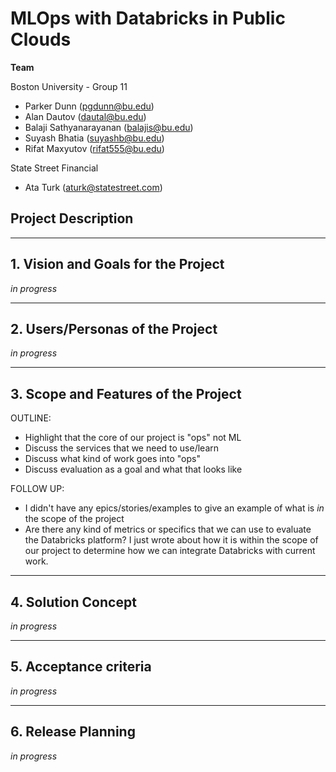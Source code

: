 # MLOps with Databricks in Public Clouds

**Team**

Boston University - Group 11
* Parker Dunn (pgdunn@bu.edu)
* Alan Dautov (dautal@bu.edu)
* Balaji Sathyanarayanan (balajis@bu.edu)
* Suyash Bhatia (suyashb@bu.edu)
* Rifat Maxyutov (rifat555@bu.edu)

State Street Financial
* Ata Turk (aturk@statestreet.com)

## Project Description

** **
## 1. Vision and Goals for the Project
*in progress*

** **
## 2. Users/Personas of the Project
*in progress*

** **
## 3. Scope and Features of the Project


OUTLINE:
* Highlight that the core of our project is "ops" not ML
* Discuss the services that we need to use/learn
* Discuss what kind of work goes into "ops"
* Discuss evaluation as a goal and what that looks like

FOLLOW UP:
* I didn't have any epics/stories/examples to give an example of what is *_in_* the scope of the project
* Are there any kind of metrics or specifics that we can use to evaluate the Databricks platform? I just wrote about how it is within the scope of our project to determine how we can integrate Databricks with current work.

** **
## 4. Solution Concept
*in progress*

** **
## 5. Acceptance criteria
*in progress*

** **
## 6. Release Planning
*in progress*
